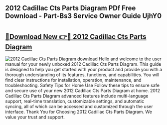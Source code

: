 ## 2012 Cadillac Cts Parts Diagram PDf Free Download - Part-Bs3 Service Owner Guide UjhY0

# <h2><a href="http://dfo0n9.blite.top/?on=2012+Cadillac+Cts+Parts+Diagram">🔗Download New 👉🔴 2012 Cadillac Cts Parts Diagram</a></h2>

[![2012 Cadillac Cts Parts Diagram download](https://i.imgur.com/lujVjoI.png)](http://dfo0n9.blite.top/?on=2012+Cadillac+Cts+Parts+Diagram)
Hello and welcome to the user manual for your newly unboxed 2012 Cadillac Cts Parts Diagram. This guide is designed to help you get started with your product and provide you with a thorough understanding of its features, functions, and capabilities. You will find clear instructions for installation, operation, maintenance, and troubleshooting. Safety Tips for Home Use Follow these tips to ensure safe and secure use of your new 2012 Cadillac Cts Parts Diagram at home. 2012 Cadillac Cts Parts Diagram advanced features include multi-language support, real-time translation, customizable settings, and automatic syncing, all of which can be accessed and customized through the user interface. Thank You for Choosing 2012 Cadillac Cts Parts Diagram. We value your trust and support.
